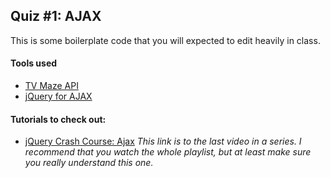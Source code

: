 ## Quiz #1: AJAX
This is some boilerplate code that you will expected to edit heavily in class. 

#### Tools used
 - [TV Maze API](http://www.tvmaze.com/api)
 - [jQuery for AJAX](https://api.jquery.com/jQuery.ajax/)

#### Tutorials to check out:
- [jQuery Crash Course: Ajax](https://www.youtube.com/watch?v=eR3rcalj06Q&list=PLillGF-RfqbYJVXBgZ_nA7FTAAEpp_IAc&index=5) *This link is to the last video in a series. I recommend that you watch the whole playlist, but at least make sure you really understand this one.*  
